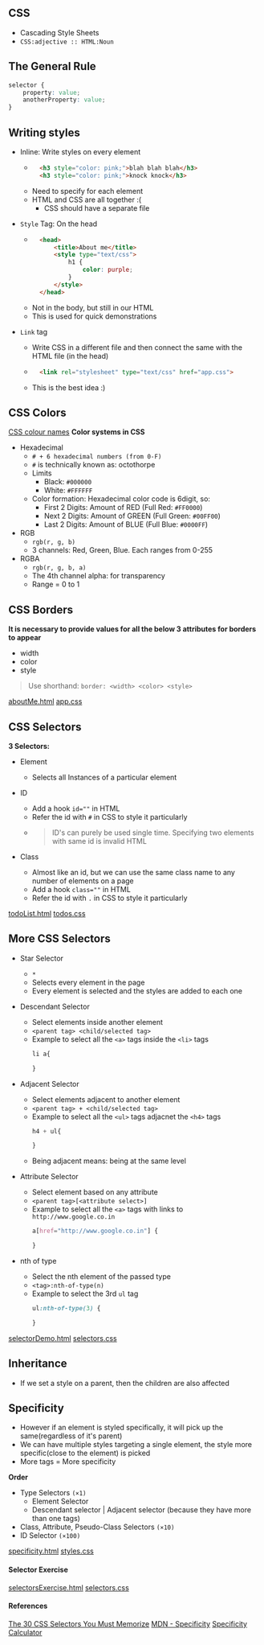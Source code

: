 ## CSS
- Cascading Style Sheets
- ````CSS:adjective :: HTML:Noun````

## The General Rule
````css
selector {
    property: value;
    anotherProperty: value;
}
````

## Writing styles
- Inline: Write styles on every element
    - ````html
        <h3 style="color: pink;">blah blah blah</h3>
        <h3 style="color: pink;">knock knock</h3>
        ````
    - Need to specify for each element
    - HTML and CSS are all together :(
        - CSS should have a separate file

- ````Style```` Tag: On the head
    - ````html
        <head>
            <title>About me</title>
            <style type="text/css">
                h1 {
                    color: purple;
                }
            </style>
        </head>
        ````
    - Not in the body, but still in our HTML
    - This is used for quick demonstrations

- ````Link```` tag
    - Write CSS in a different file and then connect the same with the HTML file (in the head)
    - ````html
        <link rel="stylesheet" type="text/css" href="app.css">
        ````
    - This is the best idea :) 

## CSS Colors
[CSS colour names](https://colours.neilorangepeel.com/)
**Color systems in CSS**
- Hexadecimal
    - ````# + 6 hexadecimal numbers (from 0-F)````
    - ````#```` is technically known as: octothorpe
    - Limits
        - Black: ````#000000````
        - White: ````#FFFFFF````
    - Color formation: Hexadecimal color code is 6digit, so:
        - First 2 Digits: Amount of RED (Full Red: ````#FF0000````)
        - Next 2 Digits: Amount of GREEN (Full Green: ````#00FF00````)
        - Last 2 Digits: Amount of BLUE (Full Blue: ````#0000FF````)
- RGB
    - ````rgb(r, g, b)````
    - 3 channels: Red, Green, Blue. Each ranges from 0-255
- RGBA
    - ````rgb(r, g, b, a)````
    - The 4th channel alpha: for transparency
    - Range = 0 to 1

## CSS Borders
**It is necessary to provide values for all the below 3 attributes for borders to appear**
- width
- color
- style
> Use shorthand: ````border: <width> <color> <style>````

[aboutMe.html](aboutMe/aboutMe.html)
[app.css](aboutMe/app.css)

## CSS Selectors
**3 Selectors:**
- Element
    - Selects all Instances of a particular element
    
- ID
    - Add a hook ````id=""```` in HTML
    - Refer the id with ````#```` in CSS to style it particularly
    - > ID's can purely be used single time. Specifying two elements with same id is invalid HTML

- Class
    - Almost like an id, but we can use the same class name to any number of elements on a page
    - Add a hook ````class=""```` in HTML
    - Refer the id with ````.```` in CSS to style it particularly

[todoList.html](todos/todoList.html)
[todos.css](todos/todos.css)

## More CSS Selectors
- Star Selector
    - ````*````
    - Selects every element in the page
    - Every element is selected and the styles are added to each one
- Descendant Selector
    - Select elements inside another element
    - ````<parent tag> <child/selected tag>````
    - Example to select all the ````<a>```` tags inside the ````<li>```` tags
        ````css
        li a{

        }
        ````
- Adjacent Selector
    - Select elements adjacent to another element
    - ````<parent tag> + <child/selected tag>````
    - Example to select all the ````<ul>```` tags adjacnet the ````<h4>```` tags
        ````css
        h4 + ul{

        }
        ````
    - Being adjacent means: being at the same level

- Attribute Selector
    - Select element based on any attribute
    - ````<parent tag>[<attribute select>]````
    - Example to select all the ````<a>```` tags with links to ````http://www.google.co.in````
        ````css
        a[href="http://www.google.co.in"] {
    
        }
        ````

- nth of type
    - Select the nth element of the passed type
    - ````<tag>:nth-of-type(n)````
    - Example to select the 3rd ````ul```` tag
        ````css
        ul:nth-of-type(3) {
        
        }
        ````

[selectorDemo.html](selectorDemo/seclectorDemo.html)
[selectors.css](selectorDemo/selectors.css)

## Inheritance
- If we set a style on a parent, then the children are also affected

## Specificity
- However if an element is styled specifically, it will pick up the same(regardless of it's parent)
- We can have multiple styles targeting a single element, the style more specific(close to the element) is picked
- More tags = More specificity

**Order**
- Type Selectors ````(×1)````
    - Element Selector
    - Descendant selector | Adjacent selector (because they have more than one tags)
- Class, Attribute, Pseudo-Class Selectors ````(×10)````
- ID Selector ````(×100)````

[specificity.html](specificity/specificity.html)
[styles.css](specificity/styles.css)

#### Selector Exercise
[selectorsExercise.html](exercise/solution/selectorsExercise.html)
[selectors.css](exercise/solution/selectors.css)

#### References
[The 30 CSS Selectors You Must Memorize](https://code.tutsplus.com/tutorials/the-30-css-selectors-you-must-memorize--net-16048)
[MDN - Specificity](https://developer.mozilla.org/en-US/docs/Web/CSS/Specificity)
[Specificity Calculator](https://specificity.keegan.st/)
